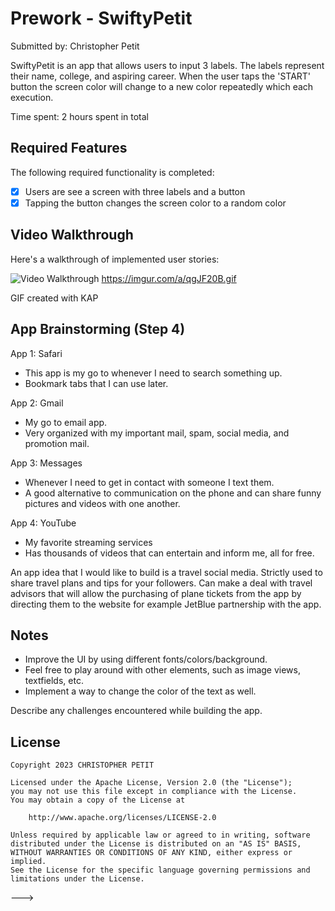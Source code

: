 # Prework - SwiftyPetit

Submitted by: Christopher Petit

SwiftyPetit is an app that allows users to input 3 labels. 
The labels represent their name, college, and aspiring career. 
When the user taps the 'START' button the screen color will change 
to a new color repeatedly which each execution.

Time spent: 2 hours spent in total

## Required Features

The following required functionality is completed:

- [x] Users are see a screen with three labels and a button
- [x] Tapping the button changes the screen color to a random color
 
## Video Walkthrough

Here's a walkthrough of implemented user stories:

<img src='![](https://imgur.com/a/qgJF20B.gif)' 
title= 'Video Walkthrough' width='' alt='Video Walkthrough' />
https://imgur.com/a/qgJF20B.gif

GIF created with KAP
<!-- Recommended tools:
[Kap](https://getkap.co/) for macOS -->

## App Brainstorming (Step 4)

App 1: Safari
- This app is my go to whenever I need to search something up.
- Bookmark tabs that I can use later.


App 2: Gmail
- My go to email app.
- Very organized with my important mail, spam, social media, and promotion mail.

App 3: Messages
- Whenever I need to get in contact with someone I text them.
- A good alternative to communication on the phone and can share funny
pictures and videos with one another.


App 4: YouTube
- My favorite streaming services
- Has thousands of videos that can entertain and inform me, all for free.

An app idea that I would like to build is a travel social media. 
Strictly used to share travel plans and tips for your followers. 
Can make a deal with travel advisors that will allow the purchasing of plane tickets from the app
by directing them to the website for example JetBlue partnership with the app.

## Notes

- Improve the UI by using different fonts/colors/background.
- Feel free to play around with other elements, such as image views, textfields, etc.
- Implement a way to change the color of the text as well.

Describe any challenges encountered while building the app.

## License

    Copyright 2023 CHRISTOPHER PETIT

    Licensed under the Apache License, Version 2.0 (the "License");
    you may not use this file except in compliance with the License.
    You may obtain a copy of the License at

        http://www.apache.org/licenses/LICENSE-2.0

    Unless required by applicable law or agreed to in writing, software
    distributed under the License is distributed on an "AS IS" BASIS,
    WITHOUT WARRANTIES OR CONDITIONS OF ANY KIND, either express or implied.
    See the License for the specific language governing permissions and
    limitations under the License.
--->
